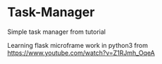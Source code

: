 # Task-Manager
Simple task manager from tutorial

Learning flask microframe work in python3 from https://www.youtube.com/watch?v=Z1RJmh_OqeA
